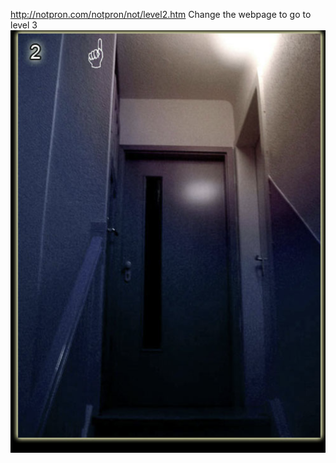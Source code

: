 http://notpron.com/notpron/not/level2.htm
Change the webpage to go to level 3
![Pasted image 20250117131212.png](Pasted%20image%2020250117131212.png)
